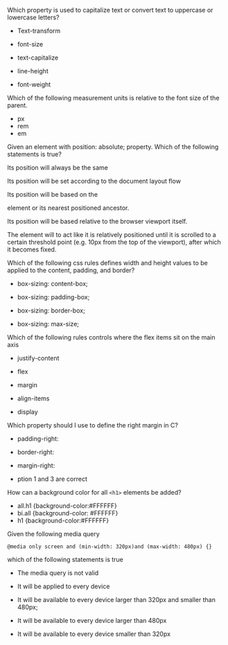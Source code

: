 Which property is used to capitalize text or convert text to uppercase or lowercase letters?

-   Text-transform
-   font-size

-   text-capitalize
-   line-height
-   font-weight

Which of the following measurement units is relative to the font size of the parent.

-   px
-   rem
-   em

Given an element with position: absolute; property. Which of the following statements is true?

Its position will always be the same

Its position will be set according to the document layout flow

Its position will be based on the

element or its nearest positioned ancestor.

Its position will be based relative to the browser viewport itself.

The element will to act like it is relatively positioned until it is scrolled to a certain threshold point (e.g. 10px from the top of the viewport), after which it becomes fixed.

Which of the following css rules defines width and height values to be applied to the content, padding, and border?

-   box-sizing: content-box;
-   box-sizing: padding-box;
-   box-sizing: border-box;

-   box-sizing: max-size;

Which of the following rules controls where the flex items sit on the main axis

-   justify-content
-   flex

-   margin

-   align-items
-   display

Which property should I use to define the right margin in C?

-   padding-right:

-   border-right:

-   margin-right:

-   ption 1 and 3 are correct

How can a background color for all `<h1>` elements be added?

-   all.h1 {background-color:\#FFFFFF}
-   bi.all {background-color: \#FFFFFF}
-   h1 {background-color:\#FFFFFF}

Given the following media query

    @media only screen and (min-width: 320px)and (max-width: 480px) {}

which of the following statements is true

-   The media query is not valid

-   It will be applied to every device

-   It will be available to every device larger than 320px and smaller than 480px;
-   It will be available to every device larger than 480px

-   It will be available to every device smaller than 320px
